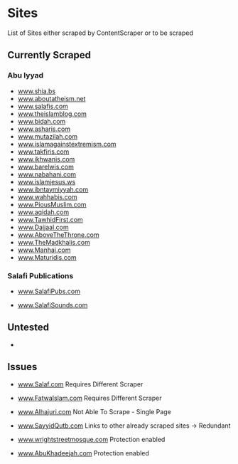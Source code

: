 # Sites

List of Sites either scraped by ContentScraper or to be scraped

## Currently Scraped

### Abu Iyyad

- www.shia.bs
- www.aboutatheism.net
- www.salafis.com
- www.theislamblog.com
- www.bidah.com
- www.asharis.com
- www.mutazilah.com
- www.islamagainstextremism.com
- www.takfiris.com
- www.ikhwanis.com
- www.barelwis.com
- www.nabahani.com
- www.islamjesus.ws
- www.ibntaymiyyah.com
- www.wahhabis.com
- www.PiousMuslim.com
- www.aqidah.com
- www.TawhidFirst.com
- www.Dajjaal.com
- www.AboveTheThrone.com
- www.TheMadkhalis.com
- www.Manhaj.com
- www.Maturidis.com

### Salafi Publications

- www.SalafiPubs.com

- www.SalafiSounds.com

## Untested

-

## Issues

- www.Salaf.com Requires Different Scraper

- www.FatwaIslam.com Requires Different Scraper

- www.Alhajuri.com Not Able To Scrape - Single Page

- www.SayyidQutb.com Links to other already scraped sites -> Redundant

- www.wrightstreetmosque.com Protection enabled

- www.AbuKhadeejah.com Protection enabled
